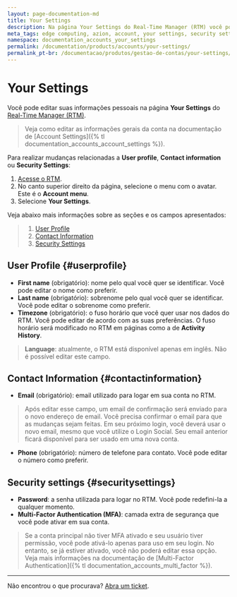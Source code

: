 ```yaml
---
layout: page-documentation-md
title: Your Settings
description: Na página Your Settings do Real-Time Manager (RTM) você pode editar suas informações pessoais. 
meta_tags: edge computing, azion, account, your settings, security settings
namespace: documentation_accounts_your_settings
permalink: /documentation/products/accounts/your-settings/
permalink_pt-br: /documentacao/produtos/gestao-de-contas/your-settings/
---
```


# Your Settings

Você pode editar suas informações pessoais na página **Your Settings** do [Real-Time Manager (RTM)](https://manager.azion.com/).

> Veja como editar as informações gerais da conta na documentação de [Account Settings]({% tl documentation_accounts_account_settings %}).

Para realizar mudanças relacionadas a **User profile**, **Contact information** ou **Security Settings**:

1. [Acesse o RTM](https://manager.azion.com/).
2. No canto superior direito da página, selecione o menu com o avatar. Este é o **Account menu**.
3. Selecione **Your Settings**.

Veja abaixo mais informações sobre as seções e os campos apresentados:

> 1. [User Profile](#userprofile)
> 2. [Contact Information](#contactinformation)
> 3. [Security Settings](#securitysettings)

## User Profile {#userprofile}
- **First name** (obrigatório): nome pelo qual você quer se identificar. Você pode editar o nome como preferir.
- **Last name** (obrigatório): sobrenome pelo qual você quer se identificar. Você pode editar o sobrenome como preferir.
- **Timezone** (obrigatório): o fuso horário que você quer usar nos dados do RTM. Você pode editar de acordo com as suas preferências. O fuso horário será modificado no RTM em páginas como a de **Activity History**.

> **Language**: atualmente, o RTM está disponível apenas em inglês. Não é possível editar este campo.

## Contact Information {#contactinformation}

- **Email** (obrigatório): email utilizado para logar em sua conta no RTM. 

> Após editar esse campo, um email de confirmação será enviado para o novo endereço de email. Você precisa confirmar o email para que as mudanças sejam feitas. Em seu próximo login, você deverá usar o novo email, mesmo que você utilize o Login Social. Seu email anterior ficará disponível para ser usado em uma nova conta.

- **Phone** (obrigatório): número de telefone para contato. Você pode editar o número como preferir.

## Security settings {#securitysettings}

- **Password**: a senha utilizada para logar no RTM. Você pode redefini-la a qualquer momento. 
- **Multi-Factor Authentication (MFA)**: camada extra de segurança que você pode ativar em sua conta.

> Se a conta principal não tiver MFA ativado e seu usuário tiver permissão, você pode ativá-lo apenas para uso em seu login. No entanto, se já estiver ativado, você não poderá editar essa opção. Veja mais informações na documentação de [Multi-Factor Authentication]({% tl documentation_accounts_multi_factor %}).

---

Não encontrou o que procurava? [Abra um ticket](https://tickets.azion.com/pt-BR/support/login/).
